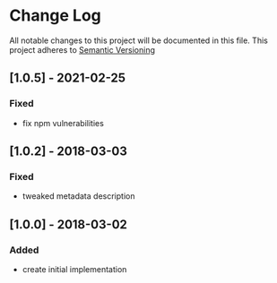 # Change Log
All notable changes to this project will be documented in this file.
This project adheres to [Semantic Versioning](http://semver.org)

## [1.0.5] - 2021-02-25
### Fixed
- fix npm vulnerabilities

## [1.0.2] - 2018-03-03
### Fixed
- tweaked metadata description

## [1.0.0] - 2018-03-02
### Added
- create initial implementation
